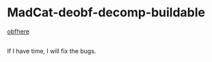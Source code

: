 # MadCat-deobf-decomp-buildable
[obfhere](https://github.com/superblaubeere27/obfuscator)
##
If I have time, I will fix the bugs.

